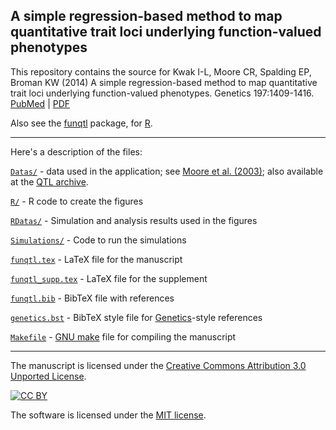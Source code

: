 ## A simple regression-based method to map quantitative trait loci underlying function-valued phenotypes

This repository contains the source for Kwak I-L, Moore CR, Spalding
EP, Broman KW (2014) A simple regression-based method to map
quantitative trait loci underlying function-valued
phenotypes. Genetics 197:1409-1416. <br>
[PubMed](http://www.ncbi.nlm.nih.gov/pubmed/24931408) |
[PDF](http://www.genetics.org/content/197/4/1409.full.pdf)

Also see the [funqtl](http://github.com/ikwak2/funqtl) package, for [R](http://www.r-project.org).

---

Here's a description of the files:

[`Datas/`](Datas) - data used in the application; see [Moore et al. (2003)](http://www.genetics.org/cgi/pmidlookup?view=long&pmid=23979570);
also available at the
[QTL archive](http://qtlarchive.org/db/q?pg=projdetails&proj=moore_2013b).

[`R/`](R) - R code to create the figures

[`RDatas/`](RDatas) - Simulation and analysis results used in the figures

[`Simulations/`](Simulations) - Code to run the simulations

[`funqtl.tex`](funqtl.tex) - LaTeX file for the manuscript

[`funqtl_supp.tex`](funqtl_supp.tex) - LaTeX file for the supplement

[`funqtl.bib`](funqtl.bib) - BibTeX file with references

[`genetics.bst`](genetics.bst) - BibTeX style file for
[Genetics](http://www.genetics.org)-style references

[`Makefile`](Makefile) - [GNU make](http://www.gnu.org/software/make/) file for
compiling the manuscript

---

The manuscript is licensed under the
[Creative Commons Attribution 3.0 Unported License](http://creativecommons.org/licenses/by/3.0/).

[![CC BY](http://i.creativecommons.org/l/by/3.0/88x31.png)](http://creativecommons.org/licenses/by/3.0/)

The software is licensed under the [MIT license](License.md).
